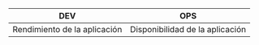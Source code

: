 |DEV          |  OPS         | 
|-------------|--------------|
|Rendimiento de la aplicación| Disponibilidad de la aplicación|
